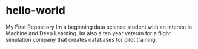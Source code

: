 # hello-world
My First Repository
Im a beginning data science student with an interest in Machine and Deep Learning.
Im also a ten year veteran for a flight simulation company that creates databases for pilot training.
